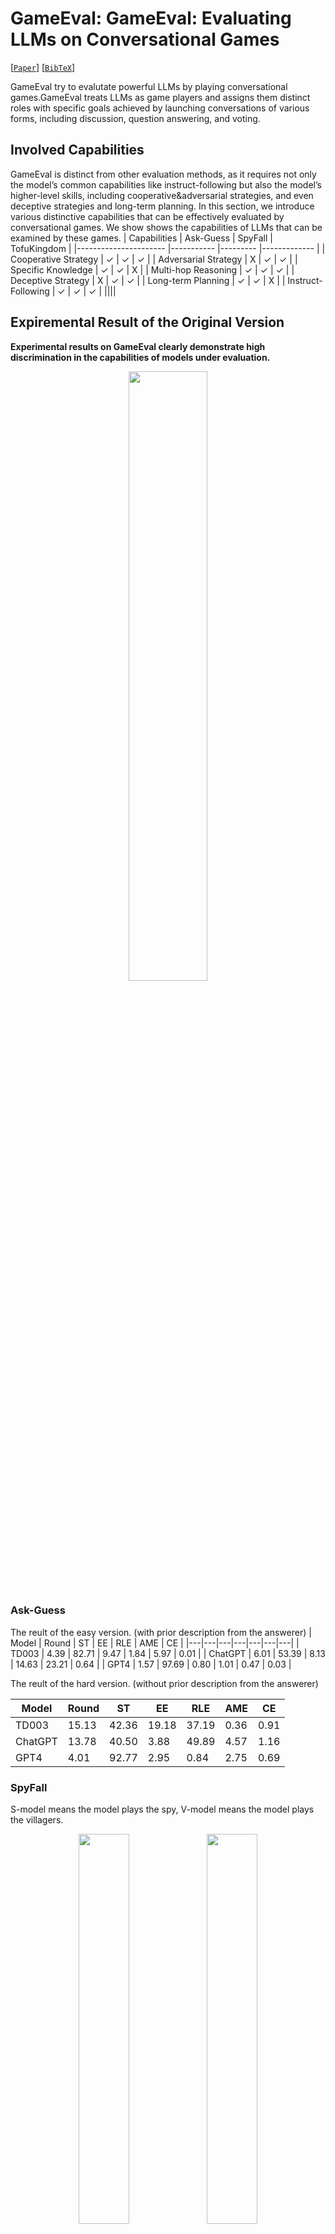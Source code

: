 # GameEval: GameEval: Evaluating LLMs on Conversational Games

[[`Paper`](https://arxiv.org/pdf/2308.10032v1.pdf)]  [[`BibTeX`](#citing-gameeval)]

GameEval try to evalutate powerful LLMs by playing conversational games.GameEval treats
LLMs as game players and assigns them distinct roles with
specific goals achieved by launching conversations of various forms, including discussion, question answering, and voting. 

## Involved Capabilities
GameEval is distinct from other evaluation methods, as it requires not only the model’s common capabilities like instruct-following but also the model’s higher-level skills, including cooperative&adversarial strategies, and even deceptive strategies and long-term planning. In this section, we introduce various distinctive capabilities that can be effectively evaluated by conversational games. We show shows the
capabilities of LLMs that can be examined by these games.
| Capabilities         	| Ask-Guess 	| SpyFall 	| TofuKingdom 	|
|----------------------	|-----------	|---------	|-------------	|
| Cooperative Strategy 	| ✓         	| ✓       	| ✓           	|
| Adversarial Strategy 	| X         	| ✓       	| ✓           	|
| Specific Knowledge   	| ✓         	| ✓       	| X           	|
| Multi-hop Reasoning  	| ✓         	| ✓       	| ✓           	|
| Deceptive Strategy   	| X         	| ✓       	| ✓           	|
| Long-term Planning   	| ✓         	| ✓       	| X           	|
| Instruct-Following   	| ✓         	| ✓       	| ✓           	|
||||

## Expiremental Result of the Original Version

**Experimental results on GameEval clearly demonstrate high discrimination in the capabilities of models under evaluation.**
<p align=center>
  <img src="assets/res.png?raw=true" width="50%" />
</p>

### Ask-Guess
The reult of the easy version. (with prior description from the answerer)
| Model | Round | ST | EE | RLE | AME | CE |
|---|---|---|---|---|---|---|
| TD003 | 4.39 | 82.71 | 9.47 | 1.84 | 5.97 | 0.01 |
| ChatGPT | 6.01 | 53.39 | 8.13 | 14.63 | 23.21 | 0.64 |
| GPT4 | 1.57 | 97.69 | 0.80 | 1.01 | 0.47 | 0.03 |

The reult of the hard version. (without prior description from the answerer)

| Model   	| Round 	| ST    	| EE    	| RLE   	| AME  	| CE   	|
|---------	|-------	|-------	|-------	|-------	|------	|------	|
| TD003   	| 15.13 	| 42.36 	| 19.18 	| 37.19 	| 0.36 	| 0.91 	|
| ChatGPT 	| 13.78 	| 40.50 	| 3.88  	| 49.89 	| 4.57 	| 1.16 	|
| GPT4    	| 4.01  	| 92.77 	| 2.95  	| 0.84  	| 2.75 	| 0.69 	|

### SpyFall
S-model means the model plays the spy, V-model means the model plays the villagers.
<p align=center>
  <img src="assets/res1.png?raw=true" width="40%" />
  <img src="assets/res2.png?raw=true" width="40%" />
</p>

### TofuKingdom
We let different LLMs play all the roles in the same camps to perform a adversarial game. The model that represent a winning camp can get one point. 

| Prince  	| Spy     	| Queen   	| ChatGPT 	| GPT4 	| TD003 	|
|---------	|---------	|---------	|---------	|------	|-------	|
| TD003   	| GPT4    	| ChatGPT 	| 7       	| 9    	| 4     	|
| TD003   	| ChatGPT 	| GPT4    	| 5       	| 11   	| 4     	|
| ChatGPT 	| GPT4    	| TD003   	| 8       	| 7    	| 5     	|
| ChatGPT 	| TD003   	| GPT4    	| 5       	| 9    	| 6     	|
| GPT4    	| TD003   	| ChatGPT 	| 6       	| 7    	| 7     	|
| GPT4    	| ChatGPT 	| TD003   	| 8       	| 8    	| 4     	|
| -       	| -       	| Total   	| 39      	| 51   	| 30    	|
|

## Illustration
Below is a simple demonstration of three designed games: Ask-Guess, SpyFall and TofuKingdom.
<p align=center>
  <img src="assets/GameEval.png?raw=true" width="80%" />
</p>


## How to use GameEval

### For Azure OpenAI
You can create a `chat/config.py` file with reference to the `chat/config_example.py` file, and fill in your Azure OpenAI account information.

### For other LLMs
For other models including Official OpenAI models and open-source models, you can create a chat file in folder `chat` to create a chatbot which receive messsages or text prompt as input and give the response as output.
You can read other files in folder `chat` for reference.

### Install Packages
```
pip install openai
pip install vthread
pip intsall func_timeout
```

## Ask-Guess
### Game Introduction
Ask-Guess is a cooperative game involving a questioner and an answerer. At the beginning of the game, the answerer receives a word unknown to the questioner. In each round, the questioner may ask the answerer one question, and the answerer has to answer faithfully. The provided word or phrase must not be included in the answerer’s reply. Both participants should collaborate to minimize the number of Q&A rounds needed for the questioner to deduce the given word or phrase accurately. The questioner should ask targeted questions to progressively narrow down the potential scope of the given word based on the answerer’s responses. The answerer must assess whether the questioner has successfully identified the word and respond with ’Gameover’ to conclude the game.

### Get Started 
**You can direct use the following script to use model `ChatGPT` to play the game.** You can set the word to be guessed in `label_path` and `n` means run n times for each word. The result and the game log will be automatically recorded.
```  
cd ask-guess
python game_askguess.py \ 
    --label_path test_labels.json \
    --model_name gpt3 \
    --mode easy \
    --debug false \
    --n 30
```
**When all the game is over, you can compute the average result mentioned in the paper by run the file `compute.py`.**

### Case
To better understand how conversational games reflect the gap in model capabilities, we show the game dialogue in Ask-Guess without prior description.
<p align=center>
  <img src="assets/case1.png?raw=true" width="100%" />
</p>
As we can see, both ChatGPT and GPT-4 can correctly understand the tasks, and they ask and answer questions according to the game rules.
However, for a given goal, GPT-4 has demonstrated an astonishing planning ability; the series of questions it asks follow a specific taxonomy. In each round, GPT-4 shows a clear awareness of the impossible objectives that have been ruled out by previous Q\&A and ask new questions targeted at the remaining part. However, the questions ChatGPT asks seem more disorganized and disoriented.


## SpyFall

### Game Introduction 
This game has six players, including one spy and five villagers.
At the beginning of the game, everyone will receive a word.
The spy will receive the spy word, and others will receive the common word.
Spy word is different but relevant to the common word. For example, the spy word can be "lion," and the common word is "tiger."
There are two stages in each round of the game.
In the first stage, everyone needs to describe the word he got but cannot say the given word directly.
In the second stage, everyone should vote for a player he thinks is the spy according to the descriptions in the first stage and state why he thinks this player is a spy.

### Get Started 

```
cd spyfall
python game_spyfall.py \ 
    --label_path spyfall/labels.txt \
    --spy_model_name gpt3 \
    --villager_model_name gpt3 \
    --debug false \
    --n 30
```

## TofuKingdom

### Game Introduction
This game is a role-playing text reasoning game.
It has eight roles, including Prince, Princess, Queen, Minister, Chef, Guard, Maid, and Spy.
The players, except the Prince, know the real identity of the rest of the players.
The Prince needs to guess which player is the Princess by asking one question to each player.
During the game, the Prince's question can only be chosen from the three questions below: 
1. Who is the Princess;
2. What is your identity;
3. What is the identity of \{player\_name\}.

There are three different camps in this game.
The Princess and Chef belong to the Prince Camp; they must tell the truth when answering the question.
The Queen, Minister, and Guard belong to the Queen Camp; they must tell a lie when answering the question.
The Spy and the Maid belong to the Spy Camp and can choose to speak the truth or lie.
After asking each player one question, the Prince can still choose one player to ask an extra question.
The question should also be chosen from one of the three questions mentioned above.
Then the Prince has to choose a player who he thinks is the Princess.
If the Prince correctly chooses Princess, the Chef and the Princess win.
If the Prince chooses the Queen, the Queen, Minister, and Guard win.
If the Prince chooses a player whose identity is neither the Princess nor the Queen, the Maid and Spy wins. 

### Get Started
```
cd spyfall
python game_spyfall.py \ 
    --prince_model_name gpt3 \
    --queen_model_name gpt4 \
    --spy_model_name td003 \
    --debug false \
    --n 20  
```


## Citing GameEval

```
@article{qiao2023gameeval,
  title={GameEval: Evaluating LLMs on Conversational Games},
  author={Qiao, Dan and Wu, Chenfei and Liang, Yaobo and Li, Juntao and Duan, Nan},
  journal={arXiv preprint arXiv:2308.10032},
  year={2023}
}
```
